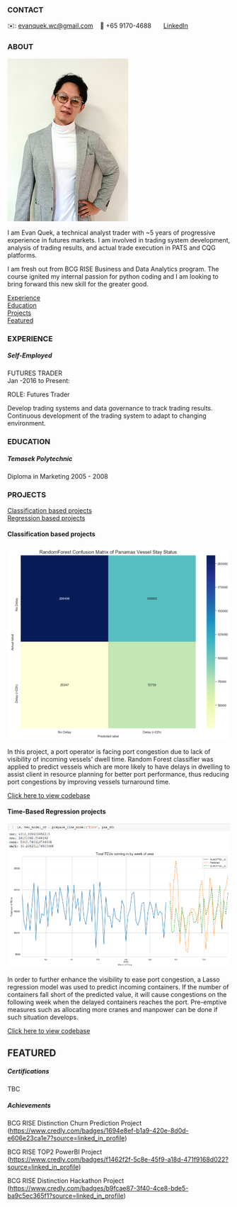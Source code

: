 <!-- CONTACT Section Starts -->
### CONTACT

<!-- Add your details -->
✉️: evanquek.wc@gmail.com
&nbsp;&nbsp; 📲 +65 9170-4688
&nbsp;&nbsp;&nbsp;&nbsp;&nbsp; [LinkedIn](https://www.linkedin.com/in/evan-quek-0201a556/) 
<!-- CONTACT Section Ends -->

<!-- ABOUT Section Starts -->
### ABOUT
<!-- Add link to your picture -->

![alt text](https://raw.githubusercontent.com/Evan-Quek/Evan-Quek/main/images/Gradto_resized.png)

<!-- Add your details -->

I am Evan Quek, a technical analyst trader with ~5 years of progressive experience in futures markets. I am involved in trading system development, analysis of trading results, and actual trade execution in PATS and CQG platforms.

I am fresh out from BCG RISE Business and Data Analytics program. The course ignited my internal passion for python coding and I am looking to bring forward this new skill for the greater good.


<!-- Add link to the sections -->
[Experience](#experience) <br>
[Education](#education) <br>
[Projects](#projects) <br>
[Featured](#featured) <br> 

<!-- ABOUT Section Ends -->

<!-- EXPERIENCE Section Starts -->
### EXPERIENCE
<!-- Add your details -->
##### Self-Employed
FUTURES TRADER<br>
Jan -2016 to Present:

ROLE: Futures Trader

Develop trading systems and data governance to track trading results.
Continuous development of the trading system to adapt to changing environment.

<!-- EXPERIENCE Section Ends -->

<!-- EDUCATION Section Starts -->
### EDUCATION
<!-- Add your details -->
##### Temasek Polytechnic
Diploma in Marketing 2005 - 2008

<!-- EDUCATION Section Ends -->

<!-- PROJECTS Section Starts -->
### PROJECTS
<!-- Add your details -->

[Classification based projects](#classification-based-projects) <br>
[Regression based projects](#regression-based-projects) <br>

<!-- Add your details -->

#### Classification based projects
![alt text](https://raw.githubusercontent.com/Evan-Quek/Evan-Quek/main/images/Panamax_rf.PNG)

In this project, a port operator is facing port congestion due to lack of visibility of incoming vessels' dwell time. Random Forest classifier was applied to predict vessels which are more likely to have delays in dwelling to assist client in resource planning for better port performance, thus reducing port congestions by improving vessels turnaround time.

[Click here to view codebase](https://github.com/Evan-Quek/Evan-Quek/blob/main/codes/Tenith_working.ipynb)

#### Time-Based Regression projects
![alt text](https://raw.githubusercontent.com/Evan-Quek/Evan-Quek/main/images/teu_regression.PNG)

In order to further enhance the visibility to ease port congestion, a Lasso regression model was used to predict incoming containers. If the number of containers fall short of the predicted value, it will cause congestions on the following week when the delayed containers reaches the port. Pre-emptive measures such as allocating more cranes and manpower can be done if such situation develops.

[Click here to view codebase](https://github.com/Evan-Quek/Evan-Quek/blob/main/codes/Tenith_working.ipynb)

<!-- PROJECTS Section Ends -->

<!-- FEATURED Section Starts -->
## FEATURED
<!-- Add your details -->
##### Certifications
TBC

##### Achievements
BCG RISE Distinction Churn Prediction Project <br>
(https://www.credly.com/badges/1694e8ef-b1a9-420e-8d0d-e606e23ca1e7?source=linked_in_profile) <br>

BCG RISE TOP2 PowerBI Project <br>
(https://www.credly.com/badges/f1462f2f-5c8e-45f9-a18d-471f9168d022?source=linked_in_profile) <br>

BCG RISE Distinction Hackathon Project <br>
(https://www.credly.com/badges/b9fcae87-3f40-4ce8-bde5-ba9c5ec365f1?source=linked_in_profile) <br>
<!-- FEATURED Section Ends -->


<!---
Evan-Quek/Evan-Quek is a ✨ special ✨ repository because its `README.md` (this file) appears on your GitHub profile.
You can click the Preview link to take a look at your changes.
--->
